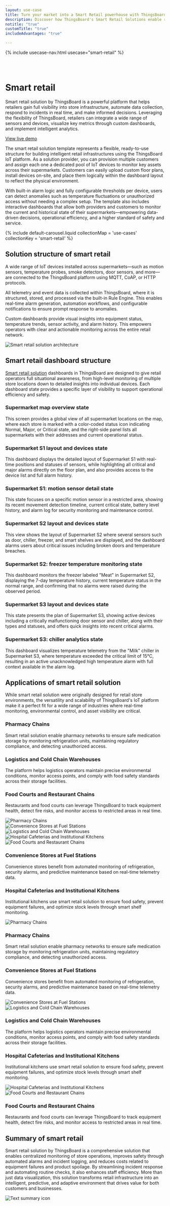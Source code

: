 ```yaml
---
layout: use-case
title: Turn your market into a Smart Retail powerhouse with ThingsBoard IoT
description: Discover how ThingsBoard's Smart Retail Solutions enable real-time monitoring, automated alarms, and intelligent dashboards for supermarkets and retail chains. A scalable IoT template for building connected, efficient retail environments.
notitle: "true"
customTitle: "true"
includeAdvantages: "true"

---
```


{% include usecase-nav.html usecase="smart-retail" %}
<div id="scada-fullpage" onclick="this.style.display='none'; document.body.style.overflow='unset'"><div class="image"></div><div class="close-icon"><svg width="32" height="32" viewBox="0 0 32 32" fill="none" xmlns="http://www.w3.org/2000/svg"><path d="M25.3337 8.5465L23.4537 6.6665L16.0003 14.1198L8.54699 6.6665L6.66699 8.5465L14.1203 15.9998L6.66699 23.4532L8.54699 25.3332L16.0003 17.8798L23.4537 25.3332L25.3337 23.4532L17.8803 15.9998L25.3337 8.5465Z"></path></svg></div></div>
<h1 class="usecase-title">Smart retail</h1>
<section class="smart-retail-about">
    <div class="about-text">
        <div class="short">
            <div class="block">
                <p class="text">Smart retail solution by ThingsBoard is a powerful platform that helps retailers gain full visibility into store infrastructure, automate data collection, respond to incidents in real time, and make informed decisions. Leveraging the flexibility of ThingsBoard, retailers can integrate a wide range of sensors and devices, visualize key metrics through custom dashboards, and implement intelligent analytics.</p>
            </div>
            <div class="demo-button">
                <a id="UseCases_SmartRetail_ViewLiveDemo" target="_blank" href="https://thingsboard.cloud/dashboard/551d4ca0-8b54-11ec-98f9-ff45c37940c6?publicId=4978baf0-8a92-11ec-98f9-ff45c37940c6" class="button gtm_button">View live demo</a>
            </div>
        </div>
        <div class="long">
            <p>The smart retail solution template represents a flexible, ready-to-use structure for building intelligent retail infrastructures using the ThingsBoard IoT platform. As a solution provider, you can provision multiple customers and assign each one a dedicated pool of IoT devices to monitor key assets across their supermarkets. Customers can easily upload custom floor plans, install devices on-site, and place them logically within the dashboard layout to reflect the physical environment.</p>
            <p>With built-in alarm logic and fully configurable thresholds per device, users can detect anomalies such as temperature fluctuations or unauthorized access without needing a complex setup. The template also includes interactive dashboards that allow both providers and customers to monitor the current and historical state of their supermarkets—empowering data-driven decisions, operational efficiency, and a higher standard of safety and service.</p>        
        </div>
    </div>
</section>

<section class="smart-retail-carousel carousel-padding">
    {% include default-carousel.liquid collectionMap = 'use-cases' collectionKey = 'smart-retail' %}
</section> 

<section class="smart-retail-solution-structure">
    <h2>Solution structure of smart retail</h2>
    <div class="about-text">
        <div class="short">
            <div class="block">
                <p class="text">A wide range of IoT devices installed across supermarkets—such as motion sensors, temperature probes, smoke detectors, door sensors, and more—are connected to the ThingsBoard platform using MQTT, CoAP, or HTTP protocols.</p>
            </div>
        </div>
        <div class="long">
            <p>All telemetry and event data is collected within ThingsBoard, where it is structured, stored, and processed via the built-in Rule Engine. This enables real-time alarm generation, automation workflows, and configurable notifications to ensure prompt response to anomalies. </p>
            <p>Custom dashboards provide visual insights into equipment status, temperature trends, sensor activity, and alarm history. This empowers operators with clear and actionable monitoring across the entire retail network.</p>
        </div>
    </div>
    <div class="scheme">
        <img id="schemeSVG" loading="lazy" data-src="/images/usecases/smart-use-cases.svg" class="svg-animation" alt="Smart retail solution architecture" title="Smart retail solution architecture: IoT devices connect via gateways to the cloud for processing, visualization, and automation">
    </div>
</section>

<section class="dashboard-structure section-padding">
    <div class="section-header">
        <h2>Smart retail dashboard structure</h2>
        <p>
            <a href="/docs/pe/solution-templates/smart-retail/">Smart retail solution</a> dashboards in ThingsBoard are designed to give retail operators full situational awareness, from high-level monitoring of multiple store locations down to detailed insights into individual devices. Each dashboard state provides a specific layer of visibility to support operational efficiency and safety.
        </p>
    </div>
    <div class="dashboard-structure-block">
        <div class="menu">
            <div class="expansion-block">
                <div class="expansion-panel">
                    <div class="expansion-header">
                        <h3>Supermarket map overview state</h3>
                    </div>
                    <div class="expansion-content">
                        <p>This screen provides a global view of all supermarket locations on the map, where each store is marked with a color-coded status icon indicating Normal, Major, or Critical state, and the right-side panel lists all supermarkets with their addresses and current operational status.</p>
                    </div>
                </div>
            </div>
            <div class="expansion-block">
                <div class="expansion-panel">
                    <div class="expansion-header">
                        <h3>Supermarket S1 layout and devices state</h3>
                    </div>
                    <div class="expansion-content">
                        <p>This dashboard displays the detailed layout of Supermarket S1 with real-time positions and statuses of sensors, while highlighting all critical and major alarms directly on the floor plan, and also provides access to the device list and full alarm history.</p>
                    </div>
                </div>
            </div>
            <div class="expansion-block">
                <div class="expansion-panel">
                    <div class="expansion-header">
                        <h3>Supermarket S1: motion sensor detail state</h3>
                    </div>
                    <div class="expansion-content">
                        <p>This state focuses on a specific motion sensor in a restricted area, showing its recent movement detection timeline, current critical state, battery level history, and alarm log for security monitoring and maintenance control.</p>
                    </div>
                </div>
            </div>
            <div class="expansion-block">
                <div class="expansion-panel">
                    <div class="expansion-header">
                        <h3>Supermarket S2 layout and devices state</h3>
                    </div>
                    <div class="expansion-content">
                        <p>This view shows the layout of Supermarket S2 where several sensors such as door, chiller, freezer, and smart shelves are displayed, and the dashboard alarms users about critical issues including broken doors and temperature breaches.</p>
                    </div>
                </div>
            </div>
            <div class="expansion-block">
                <div class="expansion-panel">
                    <div class="expansion-header">
                        <h3>Supermarket S2: freezer temperature monitoring state</h3>
                    </div>
                    <div class="expansion-content">
                        <p>This dashboard monitors the freezer labeled "Meat" in Supermarket S2, displaying the 7-day temperature history, current temperature status in the normal range, and confirming that no alarms were raised during the observed period.</p>
                    </div>
                </div>
            </div>
            <div class="expansion-block">
                <div class="expansion-panel">
                    <div class="expansion-header">
                        <h3>Supermarket S3 layout and devices state</h3>
                    </div>
                    <div class="expansion-content">
                        <p>This state presents the plan of Supermarket S3, showing active devices including a critically malfunctioning door sensor and chiller, along with their types and statuses, and offers quick insights into recent critical alarms.</p>
                    </div>
                </div>
            </div>
            <div class="expansion-block">
                <div class="expansion-panel">
                    <div class="expansion-header">
                        <h3>Supermarket S3: chiller analytics state</h3>
                    </div>
                    <div class="expansion-content">
                        <p>This dashboard visualizes temperature telemetry from the "Milk" chiller in Supermarket S3, where temperature exceeded the critical limit of 15°C, resulting in an active unacknowledged high temperature alarm with full context available in the alarm log.</p>
                    </div>
                </div>
            </div>
        </div>
    </div>
</section>

<section class="applications applications-additional summary-margin section-padding">
    <div class="section-header">
        <h2>Applications of smart retail solution</h2>
        <p>While smart retail solution were originally designed for retail store environments, the versatility and scalability of ThingsBoard's IoT platform make it a perfect fit for a wide range of industries where real-time monitoring, environmental control, and asset visibility are critical.</p>
    </div>
    <div class="applications-container-large">
        <div class="text-row-top">
            <div class="text-block">
                <h3>Pharmacy Chains</h3>
                <p>Smart retail solution enable pharmacy networks to ensure safe medication storage by monitoring refrigeration units, maintaining regulatory compliance, and detecting unauthorized access.</p>
            </div>
            <div class="text-block">
                <h3>Logistics and Cold Chain Warehouses</h3>
                <p>The platform helps logistics operators maintain precise environmental conditions, monitor access points, and comply with food safety standards across their storage facilities.</p>
            </div>
            <div class="text-block">
                <h3>Food Courts and Restaurant Chains</h3>
                <p>Restaurants and food courts can leverage ThingsBoard to track equipment health, detect fire risks, and monitor access to restricted areas in real time.</p>
            </div>
        </div>
        <div class="images-row">
            <div class="application-image"><img src="/images/usecases/smart-retail/pharmacy-1.svg" alt="Pharmacy Chains" title="Pharmacy Chains"></div>
            <div class="application-image"><img src="/images/usecases/smart-retail/fuel-1.svg" alt="Convenience Stores at Fuel Stations" title="Convenience Stores at Fuel Stations"></div>
            <div class="application-image"><img src="/images/usecases/smart-retail/logistics-1.svg" alt="Logistics and Cold Chain Warehouses" title="Logistics and Cold Chain Warehouses"></div>
            <div class="application-image"><img src="/images/usecases/smart-retail/cafeterias-1.svg" alt="Hospital Cafeterias and Institutional Kitchens" title="Hospital Cafeterias and Institutional Kitchens"></div>
            <div class="application-image"><img src="/images/usecases/smart-retail/court-1.svg" alt="Food Courts and Restaurant Chains" title="Food Courts and Restaurant Chains"></div>
        </div>
        <div class="text-row-bottom">
            <div class="text-block">
                <h3>Convenience Stores at Fuel Stations</h3>
                <p>Convenience stores benefit from automated monitoring of refrigeration, security alarms, and predictive maintenance based on real-time telemetry data.</p>
            </div>
            <div class="text-block">
                <h3>Hospital Cafeterias and Institutional Kitchens</h3>
                <p>Institutional kitchens use smart retail solution to ensure food safety, prevent equipment failures, and optimize stock levels through smart shelf monitoring.</p>
            </div>
        </div>
    </div>
    <div class="applications-container-small">
        <div class="application-block">
            <div class="image"><img src="/images/usecases/smart-retail/pharmacy-2.svg" alt="Pharmacy Chains" title="Pharmacy Chains"></div>
            <div class="text-block">
                <h3>Pharmacy Chains</h3>
                <p>Smart retail solution enable pharmacy networks to ensure safe medication storage by monitoring refrigeration units, maintaining regulatory compliance, and detecting unauthorized access.</p>
            </div>
        </div>
        <div class="application-block">
            <div class="text-block">
                <h3>Convenience Stores at Fuel Stations</h3>
                <p>Convenience stores benefit from automated monitoring of refrigeration, security alarms, and predictive maintenance based on real-time telemetry data.</p>
            </div>
            <div class="image"><img src="/images/usecases/smart-retail/fuel-2.svg" alt="Convenience Stores at Fuel Stations" title="Convenience Stores at Fuel Stations"></div>
        </div>
        <div class="application-block">
            <div class="image"><img src="/images/usecases/smart-retail/logistics-2.svg" alt="Logistics and Cold Chain Warehouses" title="Logistics and Cold Chain Warehouses"></div>
            <div class="text-block">
                <h3>Logistics and Cold Chain Warehouses</h3>
                <p>The platform helps logistics operators maintain precise environmental conditions, monitor access points, and comply with food safety standards across their storage facilities.</p>
            </div>
        </div>
        <div class="application-block">
            <div class="text-block">
                <h3>Hospital Cafeterias and Institutional Kitchens</h3>
                <p>Institutional kitchens use smart retail solution to ensure food safety, prevent equipment failures, and optimize stock levels through smart shelf monitoring.</p>
            </div>
            <div class="image"><img src="/images/usecases/smart-retail/cafeterias-2.svg" alt="Hospital Cafeterias and Institutional Kitchens" title="Hospital Cafeterias and Institutional Kitchens"></div>
        </div>
        <div class="application-block">
            <div class="image"><img src="/images/usecases/smart-retail/court-2.svg" alt="Food Courts and Restaurant Chains" title="Food Courts and Restaurant Chains"></div>
            <div class="text-block">
                <h3>Food Courts and Restaurant Chains</h3>
                <p>Restaurants and food courts can leverage ThingsBoard to track equipment health, detect fire risks, and monitor access to restricted areas in real time.</p>
            </div>
        </div>
    </div>
</section>


<section class="summary">
    <div class="summary-text">
        <h2>Summary of smart retail</h2>
        <p>Smart retail solution by ThingsBoard is a comprehensive solution that enables centralized monitoring of store operations, improves safety through automated alarms and incident logging, and reduces costs related to equipment failures and product spoilage. By streamlining incident response and automating routine checks, it also enhances staff efficiency. More than just data visualization, this solution transforms retail infrastructure into an intelligent, predictive, and adaptive environment that drives value for both customers and businesses.</p>
    </div>
    <div class="summary-icon">
        <img src="/images/usecases/health-care/summary.svg" alt="Text summary icon" title="Text summary icon">
    </div>
</section>

<script type="text/javascript">
    document.addEventListener('DOMContentLoaded', function() {
        const svgAnimations = document.querySelectorAll(".svg-animation");
        const svgObserver = new IntersectionObserver((entries, obs) => {
            entries.forEach(entry => {
                if (entry.isIntersecting) {
                    const img = entry.target;
                    img.style.visibility = 'visible';
                    img.src = img.dataset.src;
                    obs.unobserve(img);
                }
            });
        }, {threshold: 1.0});

        svgAnimations.forEach(img => svgObserver.observe(img));

        document.querySelectorAll('.card-link').forEach((link) => {
            link.classList.add('linkDefault');
        });

        const expansionBlocks = document.querySelectorAll('.expansion-block');
        const structureBlock = document.querySelector('.dashboard-structure-block');
        const smallImageBlock = createImageBlock('small');
        const largeImageBlock = createImageBlock('large');

        expansionBlocks[0].appendChild(smallImageBlock);
        structureBlock.appendChild(largeImageBlock);

        const largeImageElement = document.querySelector('.image-block-large > .image-container > .image');
        const smallImageElement = document.querySelector('.image-block-small > .image-container > .image');

        let currentExpandedIndex = 0;

        expansionBlocks[0].classList.add('expanded');

        expansionBlocks.forEach((panel, index) => {
            panel.addEventListener('click', function() {
                if (index === currentExpandedIndex) {
                    return; 
                }

                smallImageElement.innerHTML = getImage(index);
                this.appendChild(smallImageBlock);
                largeImageElement.style.height = largeImageElement.firstChild.getBoundingClientRect().height + 'px';
                largeImageElement.innerHTML = getImage(index);

                expansionBlocks.forEach(item => {
                    item.classList.remove('expanded');
                });

                this.classList.add('expanded');
                currentExpandedIndex = index; 
                if (window.screen.width < 600) {
                    const blockRect = expansionBlocks[index].getBoundingClientRect();
                    const target = blockRect.top + window.scrollY - 80;
                    window.scrollTo(0, target);
                    setTimeout(()=> document.getElementById("nav").style.top = "-78px");
                }
                if (index === 4) {
                    window.scrollTo(0, window.scrollY +1);
                }
            });
        });

        window.onscroll = function() {
            const elemCoor = document.querySelector('.dashboard-structure').getBoundingClientRect();
            const large = document.querySelector('.image-block-large');

            if (Math.abs(elemCoor.top) < elemCoor.height / 2 - 230 && elemCoor.top < 0) {
                large.style.marginTop = Math.abs(elemCoor.top) + 20 + 'px';
            }
        };

        if (window.screen.width > 960) {
            const fullPage = document.querySelector('#scada-fullpage');
            largeImageElement.addEventListener('click', function(image) {
                fullPage.children[0].innerHTML = `<img src=${image.currentTarget.children[0].src} />`;
                fullPage.style.display = 'block';
                fullPage.style.top = window.scrollY + 'px';
                document.querySelector('body').style.overflow = 'hidden';
            });
        }

        function createImageBlock(layout) {
            let block = document.createElement('div');
            block.className = `image-block-${layout}`;
            block.innerHTML = `
            <div class="image-container image-background">
                <div class="image-background"></div>
                <div class="image-background"></div>
                <div class="image-background"></div>
                <div class=image>${getImage(0)}</div>
            </div>
            <div class="buttons-block">
                <a id="UseCases_EnvMon_ViewLiveDemo" target="_blank" href="https://thingsboard.cloud/dashboard/551d4ca0-8b54-11ec-98f9-ff45c37940c6?publicId=4978baf0-8a92-11ec-98f9-ff45c37940c6" class="button gtm_button">View live demo</a>
                <a id="UseCases_EnvMon_ContactUs" target="_blank" href="https://thingsboard.io/docs/contact-us/" class="button contact-us gtm_button">Contact us</a>
            </div>`;
 
            return block;
        }

        function getImage(index) {
            const images = [
                "<img src='/images/usecases/smart-retail/smart-retail-1.webp' alt='ThingsBoard dashboard displaying supermarket locations and active critical alarms on the map' title='Overview of supermarket monitoring with critical and major alerts'/>",
                "<img src='/images/usecases/smart-retail/smart-retail-2.webp' alt='Critical motion sensor and list of active alarms for Supermarket S1 in ThingsBoard interface' title='Device and alarm status for Supermarket S1'/>",
                "<img src='/images/usecases/smart-retail/smart-retail-3.webp' alt='ThingsBoard interface showing Supermarket S1 floor plan with critical motion sensor alerts and alarm chart' title='Floor plan of Supermarket S1 with device states and motion sensor data'/>",
                "<img src='/images/usecases/smart-retail/smart-retail-4.webp' alt='Dashboard view of Supermarket S2 with critical door sensor and major chiller alarm' title='Device overview and alarms in Supermarket S2'/>",
                "<img src='/images/usecases/smart-retail/smart-retail-5.webp' alt='Supermarket S2 layout with freezer temperature monitoring and no active alarms' title='Temperature graph for freezer in Supermarket S2'/>",
                "<img src='/images/usecases/smart-retail/smart-retail-6.webp' alt='Critical door sensor and multiple major temperature alarms in Supermarket S3 on ThingsBoard' title='Supermarket S3 device list and alarm summary'/>",
                "<img src='/images/usecases/smart-retail/smart-retail-7.webp' alt='Dashboard showing temperature fluctuations of chiller in Supermarket S3 on ThingsBoard' title='Supermarket S3 floor plan and temperature trend for chiller'/>",
            ];
            return images[index];
        }
    });
</script>